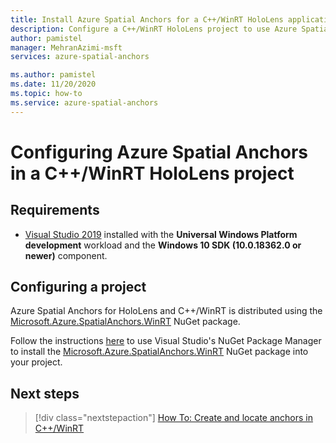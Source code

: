```yaml
---
title: Install Azure Spatial Anchors for a C++/WinRT HoloLens application
description: Configure a C++/WinRT HoloLens project to use Azure Spatial Anchors
author: pamistel
manager: MehranAzimi-msft
services: azure-spatial-anchors

ms.author: pamistel
ms.date: 11/20/2020
ms.topic: how-to
ms.service: azure-spatial-anchors
---
```


# Configuring Azure Spatial Anchors in a C++/WinRT HoloLens project

## Requirements

* [Visual Studio 2019](https://www.visualstudio.com/downloads/) installed with the **Universal Windows Platform development** workload and the **Windows 10 SDK (10.0.18362.0 or newer)** component.

## Configuring a project

Azure Spatial Anchors for HoloLens and C++/WinRT is distributed using the [Microsoft.Azure.SpatialAnchors.WinRT](https://www.nuget.org/packages/Microsoft.Azure.SpatialAnchors.WinRT/) NuGet package.

Follow the instructions [here](/nuget/consume-packages/install-use-packages-visual-studio) to use Visual Studio's NuGet Package Manager to install the [Microsoft.Azure.SpatialAnchors.WinRT](https://www.nuget.org/packages/Microsoft.Azure.SpatialAnchors.WinRT/) NuGet package into your project.

## Next steps

> [!div class="nextstepaction"]
> [How To: Create and locate anchors in C++/WinRT](./create-locate-anchors-cpp-winrt.md)